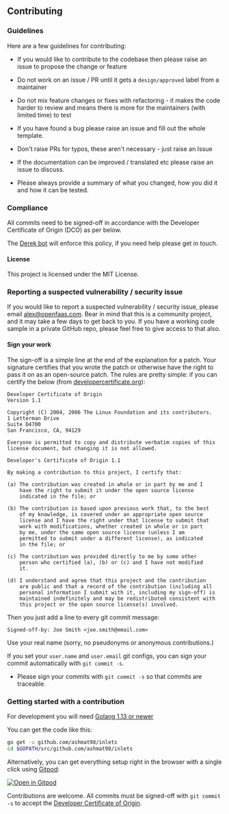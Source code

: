 ## Contributing

### Guidelines

Here are a few guidelines for contributing:

* If you would like to contribute to the codebase then please raise an issue to propose the change or feature
* Do not work on an issue / PR until it gets a `design/approved` label from a maintainer
* Do not mix feature changes or fixes with refactoring - it makes the code harder to review and means there is more for the maintainers (with limited time) to test

* If you have found a bug please raise an issue and fill out the whole template.
* Don't raise PRs for typos, these aren't necessary - just raise an Issue
* If the documentation can be improved / translated etc please raise an issue to discuss. 

* Please always provide a summary of what you changed, how you did it and how it can be tested.

### Compliance

All commits need to be signed-off in accordance with the Developer Certificate of Origin (DCO) as per below.

The [Derek bot](https://github.com/alexellis/derek) will enforce this policy, if you need help please get in touch.

#### License

This project is licensed under the MIT License.

### Reporting a suspected vulnerability / security issue

If you would like to report a suspected vulnerability / security issue, please email alex@openfaas.com. Bear in mind that this is a community project, and it may take a few days to get back to you. If you have a working code sample in a private GitHub repo, please feel free to give access to that also.

#### Sign your work

The sign-off is a simple line at the end of the explanation for a patch. Your
signature certifies that you wrote the patch or otherwise have the right to pass
it on as an open-source patch. The rules are pretty simple: if you can certify
the below (from [developercertificate.org](http://developercertificate.org/)):

```
Developer Certificate of Origin
Version 1.1

Copyright (C) 2004, 2006 The Linux Foundation and its contributors.
1 Letterman Drive
Suite D4700
San Francisco, CA, 94129

Everyone is permitted to copy and distribute verbatim copies of this
license document, but changing it is not allowed.

Developer's Certificate of Origin 1.1

By making a contribution to this project, I certify that:

(a) The contribution was created in whole or in part by me and I
    have the right to submit it under the open source license
    indicated in the file; or

(b) The contribution is based upon previous work that, to the best
    of my knowledge, is covered under an appropriate open source
    license and I have the right under that license to submit that
    work with modifications, whether created in whole or in part
    by me, under the same open source license (unless I am
    permitted to submit under a different license), as indicated
    in the file; or

(c) The contribution was provided directly to me by some other
    person who certified (a), (b) or (c) and I have not modified
    it.

(d) I understand and agree that this project and the contribution
    are public and that a record of the contribution (including all
    personal information I submit with it, including my sign-off) is
    maintained indefinitely and may be redistributed consistent with
    this project or the open source license(s) involved.
```

Then you just add a line to every git commit message:

    Signed-off-by: Joe Smith <joe.smith@email.com>

Use your real name (sorry, no pseudonyms or anonymous contributions.)

If you set your `user.name` and `user.email` git configs, you can sign your
commit automatically with `git commit -s`.

* Please sign your commits with `git commit -s` so that commits are traceable.

### Getting started with a contribution

For development you will need [Golang 1.13 or newer](https://golang.org/dl/)

You can get the code like this:

```bash
go get -u github.com/ashmat98/inlets
cd $GOPATH/src/github.com/ashmat98/inlets
```

Alternatively, you can get everything setup right in the browser with a single click using [Gitpod](https://gitpod.io):

[![Open in Gitpod](https://gitpod.io/button/open-in-gitpod.svg)](https://gitpod.io/#https://github.com/ashmat98/inlets)

Contributions are welcome. All commits must be signed-off with `git commit -s` to accept the [Developer Certificate of Origin](https://developercertificate.org).
